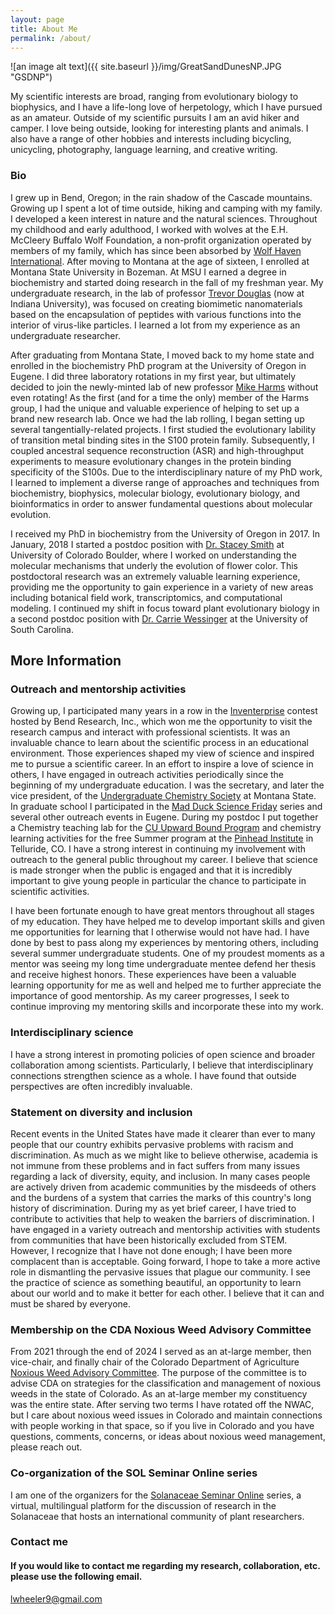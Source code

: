 ```yaml
---
layout: page
title: About Me
permalink: /about/
---
```


![an image alt text]({{ site.baseurl }}/img/GreatSandDunesNP.JPG "GSDNP")

My scientific interests are broad, ranging from evolutionary biology to biophysics, and I have a life-long love of herpetology, which I have pursued as an amateur. Outside of my scientific pursuits I am an avid hiker and camper. I love being outside, looking for interesting plants and animals. I also have a range of other hobbies and interests including bicycling, unicycling, photography, language learning, and creative writing. 

### Bio

I grew up in Bend, Oregon; in the rain shadow of the Cascade mountains. Growing up I spent a lot of time outside, hiking and camping with my family. I developed a keen interest in nature and the natural sciences. Throughout my childhood and early adulthood, I worked with wolves at the E.H. McCleery Buffalo Wolf Foundation, a non-profit organization operated by members of my family, which has since been absorbed by [Wolf Haven International](https://wolfhaven.org/). After moving to Montana at the age of sixteen, I enrolled at Montana State University in Bozeman. At MSU I earned a degree in biochemistry and started doing research in the fall of my freshman year. My undergraduate research, in the lab of professor [Trevor Douglas](https://douglas.lab.indiana.edu/) (now at Indiana University), was focused on creating biomimetic nanomaterials based on the encapsulation of peptides with various functions into the interior of virus-like particles. I learned a lot from my experience as an undergraduate researcher. 

After graduating from Montana State, I moved back to my home state and enrolled in the biochemistry PhD program at the University of Oregon in Eugene. I did three laboratory rotations in my first year, but ultimately decided to join the newly-minted lab of new professor [Mike Harms](https://harmslab.uoregon.edu/) without even rotating! As the first (and for a time the only) member of the Harms group, I had the unique and valuable experience of helping to set up a brand new research lab. Once we had the lab rolling, I began setting up several tangentially-related projects. I first studied the evolutionary lability of transition metal binding sites in the S100 protein family. Subsequently, I coupled ancestral sequence reconstruction (ASR) and high-throughput experiments to measure evolutionary changes in the protein binding specificity of the S100s. Due to the interdisciplinary nature of my PhD work, I learned to implement a diverse range of approaches and techniques from biochemistry, biophysics, molecular biology, evolutionary biology, and bioinformatics in order to answer fundamental questions about molecular evolution. 

I received my PhD in biochemistry from the University of Oregon in 2017. In January, 2018 I started a postdoc position with [Dr. Stacey Smith](https://www.colorado.edu/smithlab/) at University of Colorado Boulder, where I worked on understanding the molecular mechanisms that underly the evolution of flower color. This postdoctoral research was an extremely valuable learning experience, providing me the opportunity to gain experience in a variety of new areas including botanical field work, transcriptomics, and computational modeling. I continued my shift in focus toward plant evolutionary biology in a second postdoc position with [Dr. Carrie Wessinger](https://wessingerlab.github.io/) at the University of South Carolina. 



## More Information


### Outreach and mentorship activities

Growing up, I participated many years in a row in the [Inventerprise](https://or-inventerprise.zfairs.com/?f=e0737ea8-1ba7-4a10-8f75-8c5fff62bfb0) contest hosted by Bend Research, Inc., which won me the opportunity to visit the research campus and interact with professional scientists. It was an invaluable chance to learn about the scientific process in an educational environment. Those experiences shaped my view of science and inspired me to pursue a scientific career. In an effort to inspire a love of science in others, I
have engaged in outreach activities periodically since the beginning of my undergraduate education. 
I was the secretary, and later the vice president, of the [Undergraduate Chemistry Society](http://www.chemistry.montana.edu/undergraduate/society.html) at Montana State. In graduate school I 
participated in the [Mad Duck Science Friday](https://sciencefriday.uoregon.edu/) series and several 
other outreach events in Eugene. During my postdoc I put together a Chemistry teaching lab for the [CU Upward Bound Program](https://www.colorado.edu/precollege/cu-upward-bound-program) and chemistry learning activities for the free Summer program at the [Pinhead Institute](https://www.pinheadinstitute.org/) in Telluride, CO. I have a strong interest in continuing my involvement with outreach to the general public throughout my career. I believe that science is made stronger when the public is engaged and that it is incredibly important to give young people in particular the chance to participate in scientific activities. 

I have been fortunate enough to have great mentors throughout all stages of my education. They have helped me to develop important skills and given me opportunities for learning that I otherwise would not have had. I have done by best to pass along my experiences by mentoring others, including several summer undergraduate students. One of my proudest moments as a mentor was seeing my long time undergraduate mentee defend her thesis and receive highest honors. These experiences have been a valuable learning opportunity for me as well and helped me to further appreciate the importance of good mentorship. As my career progresses, I seek to continue improving my mentoring skills and incorporate these into my work. 

### Interdisciplinary science

I have a strong interest in promoting policies of open science and broader collaboration among scientists. Particularly, I believe that interdisciplinary connections strengthen science as a whole. I have found that outside perspectives are often incredibly invaluable. 

### Statement on diversity and inclusion

Recent events in the United States have made it clearer than ever to many people that our country exhibits pervasive problems with racism and discrimination. As much as we might like to believe otherwise, academia is not immune from these problems and in fact suffers from many issues regarding a lack of diversity, equity, and inclusion. In many cases people are actively driven from academic communities by the misdeeds of others and the burdens of a system that carries the marks of this country's long history of discrimination. During my as yet brief career, I have tried to contribute to activities that help to weaken the barriers of discrimination. I have engaged in a variety outreach and mentorship activities with students from communities that have been historically excluded from STEM. However, I recognize that I have not done enough; I have been more complacent than is acceptable. Going forward, I hope to take a more active role in dismantling the pervasive issues that plague our community. I see the practice of science as something beautiful, an opportunity to learn about our world and to make it better for each other. I believe that it can and must be shared by everyone. 


### Membership on the CDA Noxious Weed Advisory Committee

From 2021 through the end of 2024 I served as an at-large member, then vice-chair, and finally chair of the Colorado Department of Agriculture [Noxious Weed Advisory Committee](https://ag.colorado.gov/conservation/noxious-weeds/advisory-committee). The purpose of the committee is to advise CDA on strategies for the classification and management of noxious weeds in the state of Colorado. As an at-large member my constituency was the entire state. After serving two terms I have rotated off the NWAC, but I care about noxious weed issues in Colorado and maintain connections with people working in that space, so if you live in Colorado and you have questions, comments, concerns, or ideas about noxious weed management, please reach out. 

### Co-organization of the SOL Seminar Online series

I am one of the organizers for the [Solanaceae Seminar Online](https://physaloidseminars.weebly.com/) series, a virtual, multilingual platform for the discussion of research in the Solanaceae that hosts an international community of plant researchers. 


### Contact me

#### If you would like to contact me regarding my research, collaboration, etc. please use the following email. 
[lwheeler9@gmail.com](mailto:email@domain.com)
